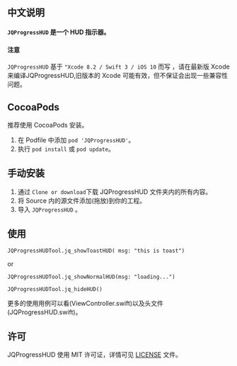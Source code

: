 
## 中文说明
####  `JQProgressHUD` 是一个 HUD 指示器。

#### 注意
`JQProgressHUD` 基于 `"Xcode 8.2 / Swift 3 / iOS 10` 而写 ，请在最新版 Xcode 来编译JQProgressHUD,旧版本的 Xcode 可能有效，但不保证会出现一些兼容性问题。

## CocoaPods

推荐使用 CocoaPods 安装。

1. 在 Podfile 中添加 `pod 'JQProgressHUD'`。
2. 执行 `pod install` 或 `pod update`。

## 手动安装
1. 通过 `Clone or download`下载 JQProgressHUD 文件夹内的所有内容。
2. 将 Source 内的源文件添加(拖放)到你的工程。
3. 导入 `JQProgressHUD` 。

## 使用

```
JQProgressHUDTool.jq_showToastHUD( msg: "this is toast")
```

or

```
JQProgressHUDTool.jq_showNormalHUD(msg: "loading...")

JQProgressHUDTool.jq_hideHUD() 
```

更多的使用用例可以看(ViewController.swift)以及头文件(JQProgressHUD.swift)。

## 许可

JQProgressHUD 使用 MIT 许可证，详情可见 [LICENSE](LICENSE) 文件。


